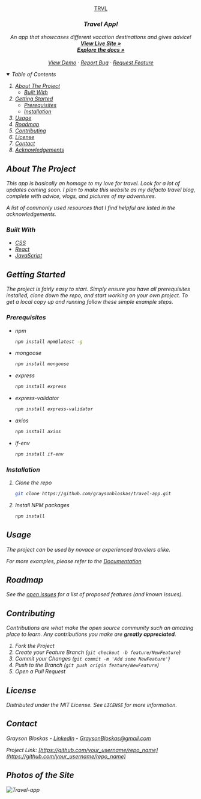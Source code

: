 <!-- PROJECT LOGO -->

<br />
<p align="center">
  <a href="">
    TRVL <i class='fab fa-typo3' />
  </a>

  <h3 align="center">Travel App!</h3>

  <p align="center">
    An app that showcases different vacation destinations and gives advice!
    <br />
    <a href="https://github.com/graysonbloskas/travel-app" target="_blank" ><strong>View Live Site »</strong></a>
    <br />
    <a href="https://github.com/graysonbloskas/travel-app" target="_blank"><strong>Explore the docs »</strong></a>
    <br />
    <br />
    <a href="https://github.com/graysonbloskas/travel-app" target="_blank">View Demo</a>
    ·
    <a href="https://github.com/graysonbloskas/travel-app/issues" target="_blank">Report Bug</a>
    ·
    <a href="https://github.com/graysonbloskas/travel-app/issues" target="_blank">Request Feature</a>
  </p>
</p>



<!-- TABLE OF CONTENTS -->
<details open="open">
  <summary>Table of Contents</summary>
  <ol>
    <li>
      <a href="#about-the-project">About The Project</a>
      <ul>
        <li><a href="#built-with">Built With</a></li>
      </ul>
    </li>
    <li>
      <a href="#getting-started">Getting Started</a>
      <ul>
        <li><a href="#prerequisites">Prerequisites</a></li>
        <li><a href="#installation">Installation</a></li>
      </ul>
    </li>
    <li><a href="#usage">Usage</a></li>
    <li><a href="#roadmap">Roadmap</a></li>
    <li><a href="#contributing">Contributing</a></li>
    <li><a href="#license">License</a></li>
    <li><a href="#contact">Contact</a></li>
    <li><a href="#acknowledgements">Acknowledgements</a></li>
  </ol>
</details>



<!-- ABOUT THE PROJECT -->
## About The Project

This app is basically an homage to my love for travel. Look for a lot of updates coming soon. I plan to make this website as my defacto travel blog, complete with advice, vlogs, and pictures of my adventures.

A list of commonly used resources that I find helpful are listed in the acknowledgements.

### Built With

* [CSS](https://getbootstrap.com)
* [React](https://https://reactjs.org/)
* [JavaScript](https://www.javascript.com/)



<!-- GETTING STARTED -->
## Getting Started

The project is fairly easy to start. Simply ensure you have all prerequisites installed, clone down the repo, and start working on your own project.
To get a local copy up and running follow these simple example steps.

### Prerequisites


* npm
  ```sh
  npm install npm@latest -g
  ```
* mongoose
  ```sh
  npm install mongoose
  ```
* express
  ```sh
  npm install express
  ```
* express-validator
  ```sh
  npm install express-validator
  ```
* axios
  ```sh
  npm install axios
  ```
* if-env
  ```sh
  npm install if-env
  ```

### Installation


1. Clone the repo
   ```sh
   git clone https://github.com/graysonbloskas/travel-app.git
   ```
2. Install NPM packages
   ```sh
   npm install
   ```




<!-- USAGE EXAMPLES -->
## Usage

The project can be used by novace or experienced travelers alike.

_For more examples, please refer to the [Documentation](https://github.com/graysonbloskas/travel-app.git)_



<!-- ROADMAP -->
## Roadmap

See the [open issues](https://github.com/graysonbloskas/travel-app/issues) for a list of proposed features (and known issues).



<!-- CONTRIBUTING -->
## Contributing

Contributions are what make the open source community such an amazing place to learn. Any contributions you make are **greatly appreciated**.

1. Fork the Project
2. Create your Feature Branch (`git checkout -b feature/NewFeature`)
3. Commit your Changes (`git commit -m 'Add some NewFeature'`)
4. Push to the Branch (`git push origin feature/NewFeature`)
5. Open a Pull Request



<!-- LICENSE -->
## License

Distributed under the MIT License. See `LICENSE` for more information.



<!-- CONTACT -->
## Contact

Grayson Bloskas - [LinkedIn](https://www.linkedin.com/in/graysonbloskas/) - GraysonBloskas@gmail.com

Project Link: [https://github.com/your_username/repo_name](https://github.com/your_username/repo_name)



<!-- ACKNOWLEDGEMENTS -->
## Photos of the Site
![Travel-app](https://user-images.githubusercontent.com/79467387/131583359-8e7d22b1-1180-4ba6-8918-4490eddb8de9.png)
